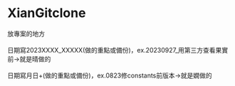 # XianGitclone
 放專案的地方
 <br></br>
日期寫2023XXXX_XXXXX(做的重點或備份)，ex.20230927_用第三方查看果實前->就是晴做的
 <br></br>
日期寫月日+(做的重點或備份)，ex.0823修constants前版本->就是嫺做的
